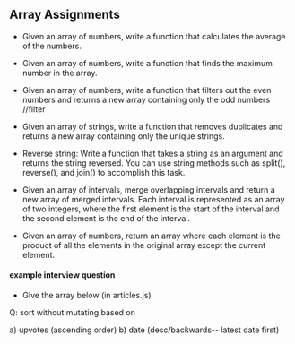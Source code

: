## Array Assignments

- Given an array of numbers, write a function that calculates the average of the numbers.

- Given an array of numbers, write a function that finds the maximum number in the array.

- Given an array of numbers, write a function that filters out the even numbers and returns a new array containing only the odd numbers //filter

- Given an array of strings, write a function that removes duplicates and returns a new array containing only the unique strings.

- Reverse string: Write a function that takes a string as an argument and returns the string reversed. You can use string methods such as split(), reverse(), and join() to accomplish this task.

- Given an array of intervals, merge overlapping intervals and return a new array of merged intervals. Each interval is represented as an array of two integers, where the first element is the start of the interval and the second element is the end of the interval.
<!-- [[2,6],[5,9],[4,9]] -->

- Given an array of numbers, return an array where each element is the product of all the elements in the original array except the current element.

#### example interview question

- Give the array below (in articles.js)

Q: sort without mutating based on

a) upvotes (ascending order)
b) date (desc/backwards-- latest date first)